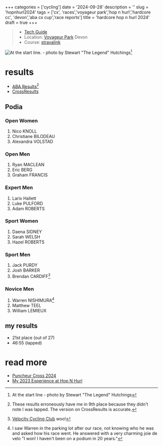 +++
categories = ['cycling']
date = '2024-09-28'
description = ''
slug = 'hopnhurl2024'
tags = ['cx', 'races','voyageur park','hop n hurl','hardcore cc', 'devon','aba cx cup','race reports']
title = 'hardcore hop n hurl 2024'
draft = true
+++

> * [Tech Guide](https://www.albertabicycle.ab.ca/uploads/files/Hop%20%26%20Hurl%202023.pdf) 
> * Location: [Voyageur Park](../voyageurpark/) Devon
> * Course: [stravalink](https://www.strava.com/segments/35564994)



![At the start line. - photo by Stewart "The Legend" Hutchings](/hopnhurl23-startline.jpg "Start Line")[^1]

[^1]: At the start line - photo by Stewart "The Legend" Hutchings



# results

* [ABA Results](https://www.albertabicycle.ab.ca/uploads/files/2023%20Cross%20Results/Hop%20%2B%20Hurl%202023%20Final.pdf)[^4]
* [CrossResults](https://www.crossresults.com/race/11762)

[^4]: These results erroneously have me in 9th place because they didn't note I was lapped. The version on CrossResults is accurate.

## Podia

### Open Women

1. Nico KNOLL
2. Christiane BILODEAU
3. Alexandra VOLSTAD

### Open Men

1. Ryan MACLEAN
2. Eric BERG
3. Graham FRANCIS

### Expert Men

1. Larix Hallett
2. Luke PULFORD
3. Adam ROBERTS

### Sport Women

1. Daena SIDNEY
2. Sarah WELSH
3. Hazel ROBERTS

### Sport Men

1. Jack PURDY
2. Josh BARKER
3. Brendan CARDIFF[^6] 

[^6]: [Velocity Cycling Club](../vcc/) woo!

### Novice Men

1. Warren NISHIMURA[^5]
2. Matthew TEEL
3. William LEMIEUX

[^5]: I saw Warren in the parking lot after our race, not knowing who he was and asked how his race went. He answered with a very charming joie de velo "I won! I haven't been on a podium in 20 years."

## my results

* 21st place (out of 27)
* 46:55 (lapped)

# read more

* [Puncheur Cross 2024](../puncheurcross2024/)
* [My 2023 Experience at Hop N Hurl](../hopnhurl2023/)
